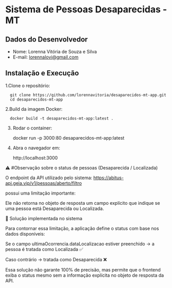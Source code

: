 # Sistema de Pessoas Desaparecidas - MT

## Dados do Desenvolvedor
- Nome: Lorenna Vitória de Souza e Silva
- E-mail: lorennalovi@gmail.com

## Instalação e Execução

   1.Clone o repositório:
   
      git clone https://github.com/lorennavitoria/desaparecidos-mt-app.git
      cd desaparecidos-mt-app
      
   2.Build da imagem Docker:
   
      docker build -t desaparecidos-mt-app:latest .

   3. Rodar o container:
   
      docker run -p 3000:80 desaparecidos-mt-app:latest
   
   4. Abra o navegador em:
   
      http://localhost:3000




⚠️ #Observação sobre o status de pessoas (Desaparecida / Localizada)

O endpoint da API utilizado pelo sistema:
https://abitus-api.geia.vip/v1/pessoas/aberto/filtro

possui uma limitação importante:

Ele não retorna no objeto de resposta um campo explícito que indique se uma pessoa está Desaparecida ou Localizada.

🔧 Solução implementada no sistema

Para contornar essa limitação, a aplicação define o status com base nos dados disponíveis:

Se o campo ultimaOcorrencia.dataLocalizacao estiver preenchido → a pessoa é tratada como Localizada ✅

Caso contrário → tratada como Desaparecida ❌

Essa solução não garante 100% de precisão, mas permite que o frontend exiba o status mesmo sem a informação explícita no objeto de resposta da API.


